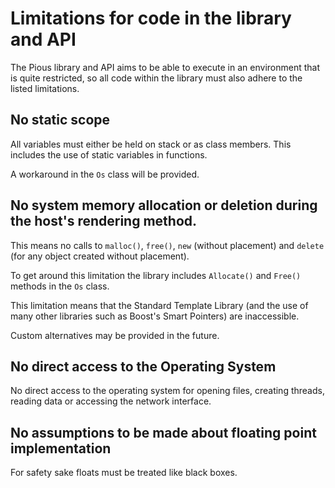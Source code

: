 # Limitations for code in the library and API

The Pious library and API aims to be able to execute in an environment
that is quite restricted, so all code within the library must also
adhere to the listed limitations.

## No static scope

All variables must either be held on stack or as class members. This
includes the use of static variables in functions.

A workaround in the `Os` class will be provided.

## No system memory allocation or deletion during the host's rendering method.

This means no calls to `malloc()`, `free()`, `new` (without placement)
and `delete` (for any object created without placement).
 
To get around this limitation the library includes `Allocate()` and
`Free()` methods in the `Os` class.

This limitation means that the Standard Template Library (and the use
of many other libraries such as Boost's Smart Pointers) are
inaccessible.

Custom alternatives may be provided in the future.

## No direct access to the Operating System

No direct access to the operating system for opening files, creating
threads, reading data or accessing the network interface.

## No assumptions to be made about floating point implementation

For safety sake floats must be treated like black boxes.

[Rack Extension]: https://www.propellerheads.se/reason/rack-extensions